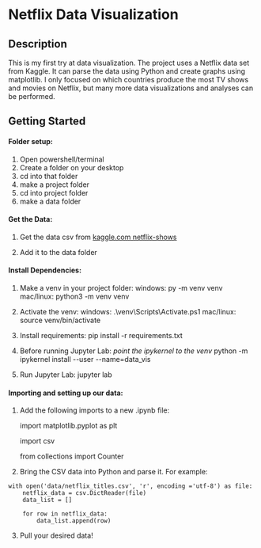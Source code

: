 # Netflix Data Visualization

## Description
This is my first try at data visualization. The project uses a Netflix data set from Kaggle. It can parse the data using Python and create graphs using matplotlib. I only focused on which countries produce the most TV shows and movies on Netflix, but many more data visualizations and analyses can be performed.

## Getting Started
#### Folder setup:
1. Open powershell/terminal
2. Create a folder on your desktop
3. cd into that folder
3. make a project folder
4. cd into project folder
5. make a data folder

#### Get the Data:
1. Get the data csv from
[kaggle.com netflix-shows](https://www.kaggle.com/shivamb/netflix-shows)

2. Add it to the data folder

#### Install Dependencies:
1. Make a venv in your project folder:
    windows: py -m venv venv
    mac/linux: python3 -m venv venv

2. Activate the venv:
    windows: .\venv\Scripts\Activate.ps1
    mac/linux: source venv/bin/activate

3. Install requirements:
    pip install -r requirements.txt

4. Before running Jupyter Lab:
    *point the ipykernel to the venv*
    python -m ipykernel install --user --name=data_vis
    
5. Run Jupyter Lab:
    jupyter lab

#### Importing and setting up our data:
1. Add the following imports to a new .ipynb file:

    import matplotlib.pyplot as plt

    import csv

    from collections import Counter

2. Bring the CSV data into Python and parse it. For example:

```
with open('data/netflix_titles.csv', 'r', encoding ='utf-8') as file:
    netflix_data = csv.DictReader(file)
    data_list = []

    for row in netflix_data:
        data_list.append(row)
```


3. Pull your desired data!